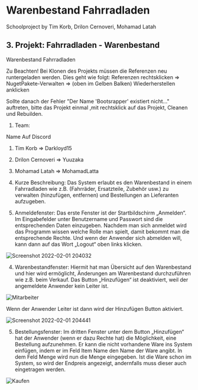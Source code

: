 # Warenbestand Fahrradladen
Schoolproject by Tim Korb, Drilon Cernoveri, Mohamad Latah

## 3. Projekt: Fahrradladen - Warenbestand

Warenbestand Fahrradladen

Zu Beachten! 
Bei Klonen des Projekts müssen die Referenzen neu runtergeladen werden. Dies geht wie folgt: Referenzen rechtsklicken => NugetPakete-Verwalten => 
    (oben im Gelben Balken) Wiederherstellen anklicken   
    
Sollte danach der Fehler "Der Name 'Bootsrapper' existiert nicht..." auftreten, bitte das Projekt einmal ,mit rechtsklick auf das Projekt, Cleanen und Rebuilden.

1.	Team:

Name                                Auf Discord
1.	Tim Korb		    =>          Darkloyd15
2.	Drilon Cernoveri    =>          Yuuzaka
3.	Mohamad Latah	 	=>          MohamadLatta

2.	Kurze Beschreibung:
Das System erlaubt es den Warenbestand in einem Fahrradladen wie z.B. (Fahrräder, Ersatzteile, Zubehör usw.) zu verwalten (hinzufügen, entfernen) und Bestellungen an Lieferanten aufzugeben.

3.	Anmeldefenster:
Das erste Fenster ist der Startbildschirm „Anmelden“. Im Eingabefelder unter Benutzername und Passwort sind die entsprechenden Daten einzugeben. Nachdem man sich anmeldet wird das Programm wissen welche Rolle man spielt, damit bekommt man die entsprechende Rechte. Und wenn der Anwender sich abmelden will, kann dann auf das Wort „Logout“ oben links klicken.
 
![Screenshot 2022-02-01 204032](https://user-images.githubusercontent.com/91872432/152040368-79681327-7a3c-429a-a00d-01f5d0cbcf85.png)

4.	Warenbestandfenster:
Hiermit hat man Übersicht auf den Warenbestand und hier wird ermöglicht, Änderungen am Warenbestand durchzuführen wie z.B. beim Verkauf.
Das Button „Hinzufügen“ ist deaktiviert, weil der angemeldete Anwender kein Leiter ist. 
 
 ![Mitarbeiter](https://user-images.githubusercontent.com/91872432/152040435-084176d4-4658-4113-9455-6d0d3116bd7f.png)
 
Wenn der Anwender Leiter ist dann wird der Hinzufügen Button aktiviert.
 
 ![Screenshot 2022-02-01 204441](https://user-images.githubusercontent.com/91872432/152040474-0f34bf32-6074-49e3-aeec-c5281cdf0995.png)

5.	Bestellungsfenster:
Im dritten Fenster unter dem Button „Hinzufügen“ hat der Anwender (wenn er dazu Rechte hat) die Möglichkeit, eine Bestellung aufzunehmen. Er kann die nicht vorhandene Ware ins System einfügen, indem er im Feld Item Name den Name der Ware angibt. In dem Feld Menge wird nun die Menge eingegeben. Ist die Ware schon im System, so wird der Endpreis angezeigt, andernfalls muss dieser auch eingetragen werden. 
 
![Kaufen](https://user-images.githubusercontent.com/91872432/152040543-025746d2-b0f5-41d9-9849-42d067d263a0.png)
